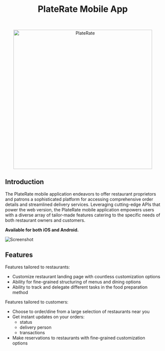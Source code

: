 <h1 align="center"> PlateRate Mobile App </h1> <br>
<p align="center">
  <a href="https://platerate.com/">
    <img alt="PlateRate" title="PlateRate" src="https://platerate.com/images/plateratelogoshare-default-wide.png" width="450">
  </a>
</p>

<!-- About the Project -->
## Introduction
The PlateRate mobile application endeavors to offer restaurant proprietors and patrons a sophisticated platform for accessing comprehensive order details and streamlined delivery services. Leveraging cutting-edge APIs that power the web version, the PlateRate mobile application empowers users with a diverse array of tailor-made features catering to the specific needs of both restaurant owners and customers.

**Available for both iOS and Android.**
<p>
  <img alt="Screenshot" title="Screenshot" src="https://reyhector.com/Images/Projects/Project5.png">  
</p>

<!-- Application Features -->
## Features

Features tailored to restaurants:
* Customize restaurant landing page with countless customization options
* Ability for fine-grained structuring of menus and dining options
* Ability to track and delegate different tasks in the food preparation method

Features tailored to customers:
* Choose to order/dine from a large selection of restaurants near you
* Get instant updates on your orders:
  * status
  * delivery person
  * transactions
* Make reservations to restaurants with fine-grained customization options
